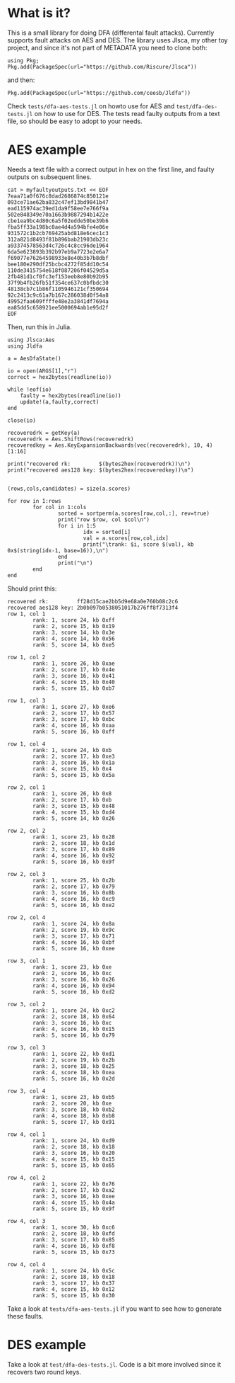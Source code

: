 # What is it?

This is a small library for doing DFA (differental fault attacks). Currently supports fault attacks on AES and DES. The library uses Jlsca, my other toy project, and since it's not part of METADATA you need to clone both:

```
using Pkg; 
Pkg.add(PackageSpec(url="https://github.com/Riscure/Jlsca"))
```

and then:

```
Pkg.add(PackageSpec(url="https://github.com/ceesb/Jldfa"))
```

Check `tests/dfa-aes-tests.jl` on howto use for AES and `test/dfa-des-tests.jl` on how to use for DES. The tests read faulty outputs from a text file, so should be easy to adopt to your needs.

# AES example

Needs a text file with a correct output in hex on the first line, and faulty outputs on subsequent lines.

```
cat > myfaultyoutputs.txt << EOF
7eaa71a0f676c8dad2686874c850121e
093ce71ae62ba832c47ef13bd9841b47
ead115974ac39ed1da9f58ee7e766f9a
502e848349e70a1663b9887294b1422e
cbe1ea9bc4d80c6a5f02edde50be39b6
fba5ff33a198bc0ae4d4a594bfe4e06e
931572c1b2cb769425abd818e6cec1c3
312a821d8493f81b896bab21903db23c
a93374578563d4c726c4c8cc96de1964
6da5e623893b392b97eb9a7723e2e6a7
f69077e76264598933e8e40b3b7b8dbf
bee180e290df25bcbc4272f85dd10c54
110de3415754e618f087206f04529d5a
2fb481d1cf0fc3ef153eeb8e80b92b95
37f9b4fb26fb51f354ce637c0bfbdc30
48138cb7c1b86f1105946121cf350694
92c2413c9c61a7b167c286038d0f54a8
49952faa609ffffe48e2a3841df7694a
ea85dd5c658921ee5000694ab1e95d2f
EOF
```
Then, run this in Julia.
```
using Jlsca:Aes
using Jldfa

a = AesDfaState()

io = open(ARGS[1],"r")
correct = hex2bytes(readline(io))

while !eof(io)
    faulty = hex2bytes(readline(io))
    update!(a,faulty,correct)
end

close(io)

recoveredrk = getKey(a)
recoveredrk = Aes.ShiftRows(recoveredrk)
recoveredkey = Aes.KeyExpansionBackwards(vec(recoveredrk), 10, 4)[1:16]

print("recovered rk:         $(bytes2hex(recoveredrk))\n")
print("recovered aes128 key: $(bytes2hex(recoveredkey))\n")


(rows,cols,candidates) = size(a.scores)

for row in 1:rows
        for col in 1:cols
                sorted = sortperm(a.scores[row,col,:], rev=true)
                print("row $row, col $col\n") 
                for i in 1:5
                        idx = sorted[i]
                        val = a.scores[row,col,idx]
                        print("\trank: $i, score $(val), kb 0x$(string(idx-1, base=16)),\n")
                end
                print("\n")
        end
end

```
Should print this:
```
recovered rk:         ff28d15cae2bb5d9e68a0e760b08c2c6
recovered aes128 key: 2b0b097b0538051017b276ff8f7313f4
row 1, col 1
        rank: 1, score 24, kb 0xff
        rank: 2, score 15, kb 0x19
        rank: 3, score 14, kb 0x3e
        rank: 4, score 14, kb 0x56
        rank: 5, score 14, kb 0xe5

row 1, col 2
        rank: 1, score 26, kb 0xae
        rank: 2, score 17, kb 0x4e
        rank: 3, score 16, kb 0x41
        rank: 4, score 15, kb 0x40
        rank: 5, score 15, kb 0xb7

row 1, col 3
        rank: 1, score 27, kb 0xe6
        rank: 2, score 17, kb 0x57
        rank: 3, score 17, kb 0xbc
        rank: 4, score 16, kb 0xaa
        rank: 5, score 16, kb 0xff

row 1, col 4
        rank: 1, score 24, kb 0xb
        rank: 2, score 17, kb 0xe3
        rank: 3, score 16, kb 0x1a
        rank: 4, score 15, kb 0x4
        rank: 5, score 15, kb 0x5a

row 2, col 1
        rank: 1, score 26, kb 0x8
        rank: 2, score 17, kb 0xb
        rank: 3, score 15, kb 0x48
        rank: 4, score 15, kb 0xd4
        rank: 5, score 14, kb 0x26

row 2, col 2
        rank: 1, score 23, kb 0x28
        rank: 2, score 18, kb 0x1d
        rank: 3, score 17, kb 0x89
        rank: 4, score 16, kb 0x92
        rank: 5, score 16, kb 0x9f

row 2, col 3
        rank: 1, score 25, kb 0x2b
        rank: 2, score 17, kb 0x79
        rank: 3, score 16, kb 0x8b
        rank: 4, score 16, kb 0xc9
        rank: 5, score 16, kb 0xe2

row 2, col 4
        rank: 1, score 24, kb 0x8a
        rank: 2, score 19, kb 0x9c
        rank: 3, score 17, kb 0x71
        rank: 4, score 16, kb 0xbf
        rank: 5, score 16, kb 0xee

row 3, col 1
        rank: 1, score 23, kb 0xe
        rank: 2, score 16, kb 0xc
        rank: 3, score 16, kb 0x26
        rank: 4, score 16, kb 0x94
        rank: 5, score 16, kb 0xd2

row 3, col 2
        rank: 1, score 24, kb 0xc2
        rank: 2, score 18, kb 0x64
        rank: 3, score 16, kb 0xc
        rank: 4, score 16, kb 0x15
        rank: 5, score 16, kb 0x79

row 3, col 3
        rank: 1, score 22, kb 0xd1
        rank: 2, score 19, kb 0x2b
        rank: 3, score 18, kb 0x25
        rank: 4, score 18, kb 0xea
        rank: 5, score 16, kb 0x2d

row 3, col 4
        rank: 1, score 23, kb 0xb5
        rank: 2, score 20, kb 0xe
        rank: 3, score 18, kb 0xb2
        rank: 4, score 18, kb 0xb8
        rank: 5, score 17, kb 0x91

row 4, col 1
        rank: 1, score 24, kb 0xd9
        rank: 2, score 18, kb 0x18
        rank: 3, score 16, kb 0x20
        rank: 4, score 15, kb 0x15
        rank: 5, score 15, kb 0x65

row 4, col 2
        rank: 1, score 22, kb 0x76
        rank: 2, score 17, kb 0xa2
        rank: 3, score 16, kb 0xee
        rank: 4, score 15, kb 0x4a
        rank: 5, score 15, kb 0x9f

row 4, col 3
        rank: 1, score 30, kb 0xc6
        rank: 2, score 18, kb 0xfd
        rank: 3, score 17, kb 0x85
        rank: 4, score 16, kb 0xf8
        rank: 5, score 15, kb 0x73

row 4, col 4
        rank: 1, score 24, kb 0x5c
        rank: 2, score 18, kb 0x18
        rank: 3, score 17, kb 0x37
        rank: 4, score 15, kb 0x12
        rank: 5, score 15, kb 0x30

```
Take a look at `tests/dfa-aes-tests.jl` if you want to see how to generate these faults.

# DES example

Take a look at  `test/dfa-des-tests.jl`. Code is a bit more involved since it recovers two round keys.
